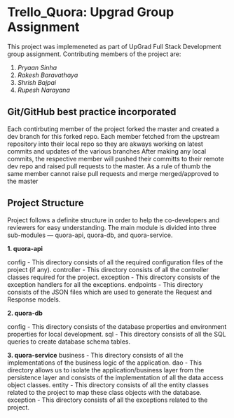 # Trello_Quora: Upgrad Group Assignment

This project was implemeneted as part of UpGrad Full Stack Development group assignment. Contributing members of the project are:

1. *Pryaan Sinha*
2. *Rakesh Baravathaya*
3. *Shrish Bajpai*
4. *Rupesh Narayana*

<h2> Git/GitHub best practice incorporated </h2>
Each contirbuting member of the project forked the master and created a dev branch for this forked repo. Each member fetched from the upstream repository into their local repo so they are akways working on latest commits and updates of the various branches
After making any local commits, the respective member will pushed their committs to their remote dev repo and raised pull requests to the master. As a rule of thumb the same member cannot raise pull requests and merge merged/approved to the master

<h2> Project Structure </h2>
Project follows a definite structure in order to help the co-developers and reviewers for easy understanding. The main module is divided into three sub-modules —  quora-api, quora-db, and quora-service.

**1. quora-api**

config - This directory consists of all the required configuration files of the project (if any). 
controller - This directory consists of all the controller classes required for the project.
exception - This directory consists of the exception handlers for all the exceptions. 
endpoints - This directory consists of the JSON files which are used to generate the Request and Response models.

**2. quora-db**

config - This directory consists of the database properties and environment properties for local development.
sql - This directory consists of all the SQL queries to create database schema tables.
 
**3. quora-service**
business - This directory consists of all the implementations of the business logic of the application.
dao - This directory allows us to isolate the application/business layer from the persistence layer and consists of the implementation of all the data access object classes.
entity - This directory consists of all the entity classes related to the project to map these class objects with the database. 
exception - This directory consists of all the exceptions related to the project. 

